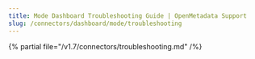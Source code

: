 ```yaml
---
title: Mode Dashboard Troubleshooting Guide | OpenMetadata Support
slug: /connectors/dashboard/mode/troubleshooting
---
```


{% partial file="/v1.7/connectors/troubleshooting.md" /%}
